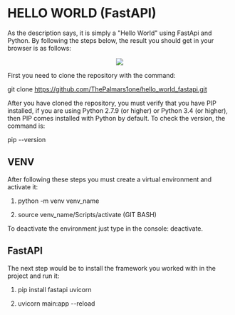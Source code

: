 # HELLO WORLD (FastAPI)
As the description says, it is simply a "Hello World" using FastApi and Python. By following the steps below, the result you should get in your browser is as follows:

<p align= center >
<img src="https://i.postimg.cc/vZLtgw13/hello-py.png">
</p>

First you need to clone the repository with the command:

git clone https://github.com/ThePalmars1one/hello_world_fastapi.git

After you have cloned the repository, you must verify that you have PIP installed, if you are using Python 2.7.9 (or higher) or Python 3.4 (or higher), then PIP comes installed with Python by default. To check the version, the command is:

pip --version

## VENV
After following these steps you must create a virtual environment and activate it:

1. python -m venv venv_name

2. source venv_name/Scripts/activate (GIT BASH)

To deactivate the environment just type in the console: deactivate.

## FastAPI
The next step would be to install the framework you worked with in the project and run it:

1. pip install fastapi uvicorn

2. uvicorn main:app --reload

